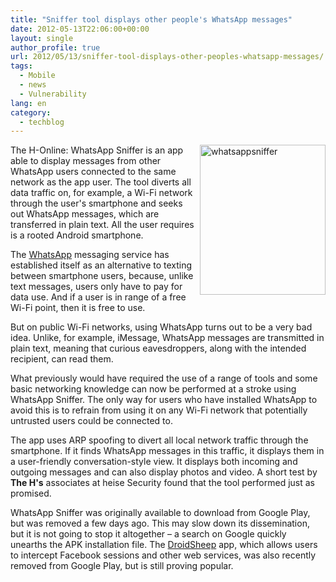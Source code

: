 ```yaml
---
title: "Sniffer tool displays other people's WhatsApp messages"
date: 2012-05-13T22:06:00+00:00
layout: single
author_profile: true
url: 2012/05/13/sniffer-tool-displays-other-peoples-whatsapp-messages/
tags:
  - Mobile
  - news
  - Vulnerability
lang: en
category: 
  - techblog
---
```

[<img title="whatsappsniffer" border="0" alt="whatsappsniffer" align="right" src="http://lh5.ggpht.com/-qFL4blsjloE/T7ApOibKNiI/AAAAAAAAF9o/3zgQIOZmzBA/whatsappsniffer_thumb%25255B2%25255D.png?imgmax=800" width="201" height="240" />](http://lh3.ggpht.com/-_y6ih_BTt2k/T7ApJb9to6I/AAAAAAAAF9g/hmIXjhzvFVw/s1600-h/whatsappsniffer%25255B4%25255D.png)The H-Online: WhatsApp Sniffer is an app able to display messages from other WhatsApp users connected to the same network as the app user. The tool diverts all data traffic on, for example, a Wi-Fi network through the user's smartphone and seeks out WhatsApp messages, which are transferred in plain text. All the user requires is a rooted Android smartphone. 

The [WhatsApp](http://www.whatsapp.com/) messaging service has established itself as an alternative to texting between smartphone users, because, unlike text messages, users only have to pay for data use. And if a user is in range of a free Wi-Fi point, then it is free to use. 

But on public Wi-Fi networks, using WhatsApp turns out to be a very bad idea. Unlike, for example, iMessage, WhatsApp messages are transmitted in plain text, meaning that curious eavesdroppers, along with the intended recipient, can read them. 

What previously would have required the use of a range of tools and some basic networking knowledge can now be performed at a stroke using WhatsApp Sniffer. The only way for users who have installed WhatsApp to avoid this is to refrain from using it on any Wi-Fi network that potentially untrusted users could be connected to. 

The app uses ARP spoofing to divert all local network traffic through the smartphone. If it finds WhatsApp messages in this traffic, it displays them in a user-friendly conversation-style view. It displays both incoming and outgoing messages and can also display photos and video. A short test by **The H's** associates at heise Security found that the tool performed just as promised. 

WhatsApp Sniffer was originally available to download from Google Play, but was removed a few days ago. This may slow down its dissemination, but it is not going to stop it altogether – a search on Google quickly unearths the APK installation file. The [DroidSheep](http://droidsheep.de/) app, which allows users to intercept Facebook sessions and other web services, was also recently removed from Google Play, but is still proving popular.